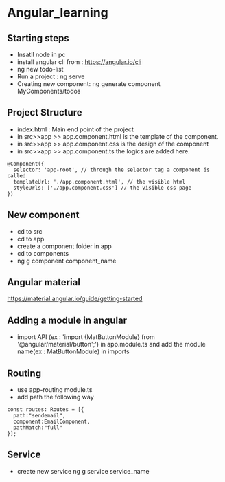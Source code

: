 # Angular_learning
## Starting steps
* Insatll node in pc
* install angular cli from : https://angular.io/cli
* ng new todo-list
* Run a project : ng serve
* Creating new component: ng generate component MyComponents/todos


## Project Structure
* index.html : Main end point of the project
* in src>>app >> app.component.html is the template of the component.
* in src>>app >> app.component.css is the design of the component
* in src>>app >> app.component.ts the logics are added here.
```
@Component({
  selector: 'app-root', // through the selector tag a component is called
  templateUrl: './app.component.html', // the visible html
  styleUrls: ['./app.component.css'] // the visible css page
})
```


## New component
* cd to src
* cd to app
* create a component folder in app
* cd to components
* ng g component component_name

## Angular material
https://material.angular.io/guide/getting-started

## Adding a module in angular
* import API (ex : 'import {MatButtonModule} from '@angular/material/button';') in app.module.ts and add the module name(ex : MatButtonModule) in imports


## Routing
* use app-routing module.ts
* add path the following way
```
const routes: Routes = [{
  path:"sendemail",
  component:EmailComponent,
  pathMatch:"full"
}];
```

## Service
* create new service ng g service service_name
